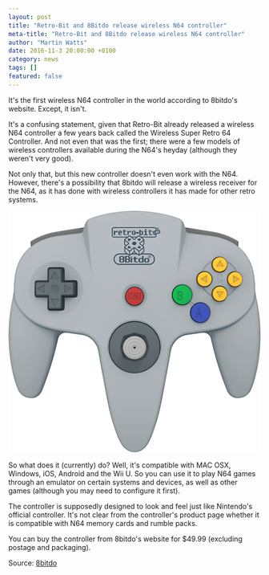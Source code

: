 ```yaml
---
layout: post
title: "Retro-Bit and 8Bitdo release wireless N64 controller"
meta-title: "Retro-Bit and 8Bitdo release wireless N64 controller"
author: "Martin Watts"
date: 2016-11-3 20:00:00 +0100
category: news
tags: []
featured: false
---
```

It's the first wireless N64 controller in the world according to 8bitdo's website. Except, it isn't.

It's a confusing statement, given that Retro-Bit already released a wireless N64 controller a few years back called the Wireless Super Retro 64 Controller. And not even that was the first; there were a few models of wireless controllers available during the N64's heyday (although they weren't very good).

Not only that, but this new controller doesn't even work with the N64. However, there's a possibility that 8bitdo will release a wireless receiver for the N64, as it has done with wireless controllers it has made for other retro systems.

![8bitdo wireless N64 controller](/assets/post/8bitdo-wireless-n64-controller.png)

So what does it (currently) do? Well, it's compatible with MAC OSX, Windows, iOS, Android and the Wii U. So you can use it to play N64 games through an emulator on certain systems and devices, as well as other games (although you may need to configure it first).

The controller is supposedly designed to look and feel just like Nintendo's official controller. It's not clear from the controller's product page whether it is compatible with N64 memory cards and rumble packs.

You can buy the controller from 8bitdo's website for $49.99 (excluding postage and packaging).

Source: [8bitdo](http://www.8bitdo.com/n64/)
